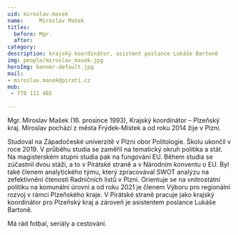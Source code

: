 ```yaml
---
uid: miroslav.masek
name:     Miroslav Mašek
titles:
  before: Mgr.
  after:
category:
description: krajský koordinátor, asistent poslance Lukáše Bartoně
img: people/miroslav_masek.jpg
heroImg: banner-default.jpg
mail:
- miroslav.masek@pirati.cz
mob:
 - 778 111 465
 
---
```


Mgr. Miroslav Mašek (16. prosince 1993), Krajský koordinátor – Plzeňský kraj. Miroslav pochází z města Frýdek-Místek a od roku 2014 žije v Plzni.

Studoval na Západočeské univerzitě v Plzni obor Politologie. Školu ukončil v roce 2019. V průběhu studia se zaměřil na tematický okruh politika a stát. Na magisterském stupni studia pak na fungování EU. Během studia se zúčastnil dvou stáži, a to v Pirátské straně a v Národním konventu o EU. Byl také členem analytického týmu, který zpracovával SWOT analýzu na zefektivnění čtenosti Radničních listů v Plzni. Orientuje se na vnitrostátní politiku na komunální úrovni a od roku 2021 je členem Výboru pro regionální rozvoj v rámci Plzeňského kraje. V Pirátské straně pracuje jako krajský koordinátor pro Plzeňský kraj a zároveň je asistentem poslance Lukáše Bartoně.

Má rád fotbal, seriály a cestování.

